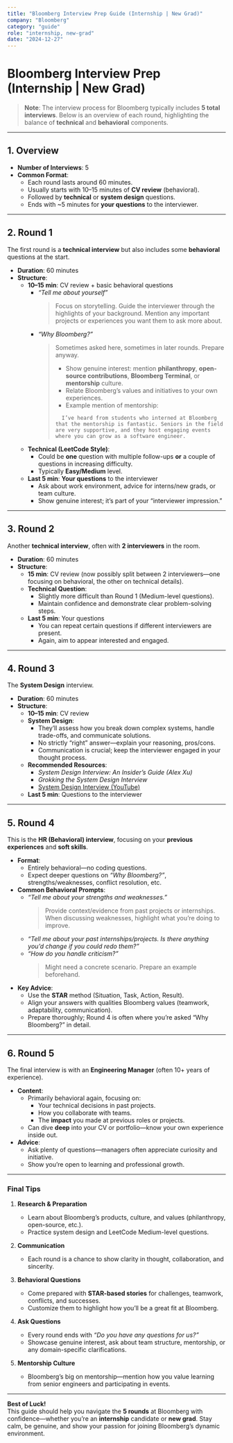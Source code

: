 ```yaml
---
title: "Bloomberg Interview Prep Guide (Internship | New Grad)"
company: "Bloomberg"
category: "guide"
role: "internship, new-grad"
date: "2024-12-27"
---
```


# Bloomberg Interview Prep (Internship | New Grad)

> **Note**: The interview process for Bloomberg typically includes **5 total interviews**. Below is an overview of each round, highlighting the balance of **technical** and **behavioral** components.

---

## 1. Overview

- **Number of Interviews**: 5
- **Common Format**:
  - Each round lasts around 60 minutes.
  - Usually starts with 10–15 minutes of **CV review** (behavioral).
  - Followed by **technical** or **system design** questions.
  - Ends with ~5 minutes for **your questions** to the interviewer.

---

## 2. Round 1

The first round is a **technical interview** but also includes some **behavioral** questions at the start.

- **Duration**: 60 minutes
- **Structure**:
  - **10–15 min**: CV review + basic behavioral questions
    - _“Tell me about yourself”_
      > Focus on storytelling. Guide the interviewer through the highlights of your background. Mention any important projects or experiences you want them to ask more about.
    - _“Why Bloomberg?”_
      > Sometimes asked here, sometimes in later rounds. Prepare anyway.
      >
      > - Show genuine interest: mention **philanthropy**, **open-source contributions**, **Bloomberg Terminal**, or **mentorship** culture.
      > - Relate Bloomberg’s values and initiatives to your own experiences.
      > - Example mention of mentorship:
      >
      > ```
      >   I’ve heard from students who interned at Bloomberg that the mentorship is fantastic. Seniors in the field are very supportive, and they host engaging events where you can grow as a software engineer.
      > ```
  - **Technical (LeetCode Style)**:
    - Could be **one** question with multiple follow-ups **or** a couple of questions in increasing difficulty.
    - Typically **Easy/Medium** level.
  - **Last 5 min**: **Your questions** to the interviewer
    - Ask about work environment, advice for interns/new grads, or team culture.
    - Show genuine interest; it’s part of your “interviewer impression.”

---

## 3. Round 2

Another **technical interview**, often with **2 interviewers** in the room.

- **Duration**: 60 minutes
- **Structure**:
  - **15 min**: CV review (now possibly split between 2 interviewers—one focusing on behavioral, the other on technical details).
  - **Technical Question**:
    - Slightly more difficult than Round 1 (Medium-level questions).
    - Maintain confidence and demonstrate clear problem-solving steps.
  - **Last 5 min**: Your questions
    - You can repeat certain questions if different interviewers are present.
    - Again, aim to appear interested and engaged.

---

## 4. Round 3

The **System Design** interview.

- **Duration**: 60 minutes
- **Structure**:
  - **10–15 min**: CV review
  - **System Design**:
    - They’ll assess how you break down complex systems, handle trade-offs, and communicate solutions.
    - No strictly “right” answer—explain your reasoning, pros/cons.
    - Communication is crucial; keep the interviewer engaged in your thought process.
  - **Recommended Resources**:
    - _System Design Interview: An Insider’s Guide (Alex Xu)_
    - _Grokking the System Design Interview_
    - [System Design Interview (YouTube)](https://youtube.com/@systemdesigninterview)
  - **Last 5 min**: Questions to the interviewer

---

## 5. Round 4

This is the **HR (Behavioral) interview**, focusing on your **previous experiences** and **soft skills**.

- **Format**:
    - Entirely behavioral—no coding questions.
    - Expect deeper questions on _“Why Bloomberg?”_, strengths/weaknesses, conflict resolution, etc.
- **Common Behavioral Prompts**:
    - _“Tell me about your strengths and weaknesses.”_
        > Provide context/evidence from past projects or internships.  
        > When discussing weaknesses, highlight what you’re doing to improve.
    - _“Tell me about your past internships/projects. Is there anything you’d change if you could redo them?”_
    - _“How do you handle criticism?”_
        > Might need a concrete scenario. Prepare an example beforehand.
- **Key Advice**:
    - Use the **STAR** method (Situation, Task, Action, Result).
    - Align your answers with qualities Bloomberg values (teamwork, adaptability, communication).
    - Prepare thoroughly; Round 4 is often where you’re asked “Why Bloomberg?” in detail.

---

## 6. Round 5

The final interview is with an **Engineering Manager** (often 10+ years of experience).

- **Content**:
    - Primarily behavioral again, focusing on:
        - Your technical decisions in past projects.
        - How you collaborate with teams.
        - The **impact** you made at previous roles or projects.
    - Can dive **deep** into your CV or portfolio—know your own experience inside out.
- **Advice**:
    - Ask plenty of questions—managers often appreciate curiosity and initiative.
    - Show you’re open to learning and professional growth.

---

### Final Tips

1. **Research & Preparation**

   - Learn about Bloomberg’s products, culture, and values (philanthropy, open-source, etc.).
   - Practice system design and LeetCode Medium-level questions.

2. **Communication**

   - Each round is a chance to show clarity in thought, collaboration, and sincerity.

3. **Behavioral Questions**

   - Come prepared with **STAR-based stories** for challenges, teamwork, conflicts, and successes.
   - Customize them to highlight how you’ll be a great fit at Bloomberg.

4. **Ask Questions**

   - Every round ends with _“Do you have any questions for us?”_
   - Showcase genuine interest, ask about team structure, mentorship, or any domain-specific clarifications.

5. **Mentorship Culture**
   - Bloomberg’s big on mentorship—mention how you value learning from senior engineers and participating in events.

---

**Best of Luck!**  
This guide should help you navigate the **5 rounds** at Bloomberg with confidence—whether you’re an **internship** candidate or **new grad**. Stay calm, be genuine, and show your passion for joining Bloomberg’s dynamic environment.
